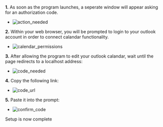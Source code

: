 <b>1.</b> As soon as the program launches, a seperate window will appear asking for an authorization code.
- ![action_needed](https://github.com/user-attachments/assets/179aa43c-98ef-4abf-a36e-13f3d3b24f97)

<b>2.</b> Within your web browser, you will be prompted to login to your outlook account in order to connect calandar functionality.
- ![calendar_permissions](https://github.com/user-attachments/assets/30e00668-d844-4e91-b89a-12bd9e01c765)

<b>3.</b> After allowing the program to edit your outlook calandar, wait until the page redirects to a localhost address:
- ![code_needed](https://github.com/user-attachments/assets/34fc3d73-3a7c-4615-a930-afa50cff104c)

<b>4.</b> Copy the following link:
- ![code_url](https://github.com/user-attachments/assets/1bee245c-c83d-4bf2-9aa9-05d761312ade)

<b>5.</b> Paste it into the prompt:
- ![confirm_code](https://github.com/user-attachments/assets/b24a99f1-e5e5-4b5a-9703-92508a45ca54)

Setup is now complete
